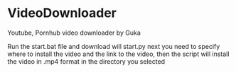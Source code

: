 # VideoDownloader
Youtube, Pornhub video downloader by Guka

Run the start.bat file and download will start.py next you need to specify where to install the video and the link to the video, then the script will install the video in .mp4 format in the directory you selected
